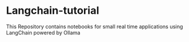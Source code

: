 # Langchain-tutorial
This Repository contains notebooks for small real time applications using LangChain powered by Ollama
